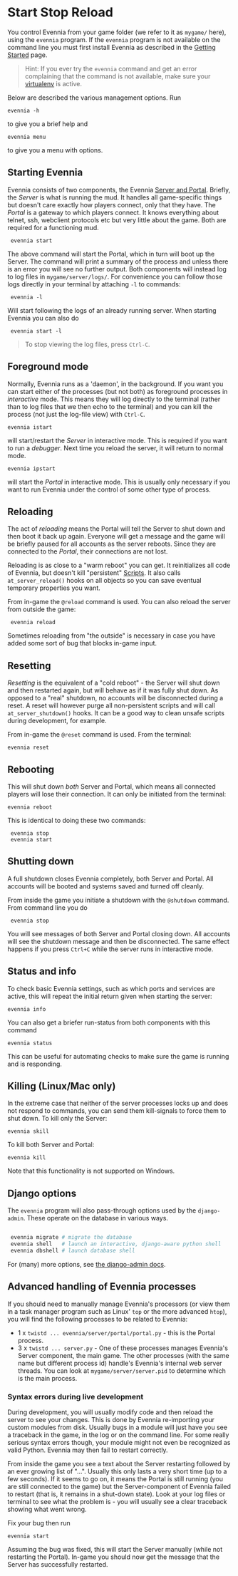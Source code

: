# Start Stop Reload


You control Evennia from your game folder (we refer to it as `mygame/` here), using the `evennia`
program. If the `evennia` program is not available on the command line you must first install
Evennia as described in the [Getting Started](Getting-Started) page.

> Hint: If you ever try the `evennia` command and get an error complaining that the command is not
available, make sure your [virtualenv](../Glossary#virtualenv) is active.

Below are described the various management options. Run

    evennia -h

to give you a brief help and

    evennia menu

to give you a menu with options.

## Starting Evennia

Evennia consists of two components, the Evennia [Server and Portal](../Component/Portal-And-Server).  Briefly,
the  *Server* is what is running the mud. It handles all game-specific things but doesn't care
exactly how players connect, only that they have. The *Portal* is a gateway to which players
connect. It knows everything about telnet, ssh, webclient protocols etc but very little about the
game. Both are required for a functioning mud.

     evennia start

The above command will start the Portal, which in turn will boot up the Server. The command will
print a summary of the process and unless there is an error you will see no further output. Both
components will instead log to log files in `mygame/server/logs/`. For convenience you can follow
those logs directly in your terminal by attaching `-l` to commands:

     evennia -l

Will start following the logs of an already running server. When starting Evennia you can also do

     evennia start -l

> To stop viewing the log files, press `Ctrl-C`.

## Foreground mode

Normally, Evennia runs as a 'daemon', in the background. If you want you can start either of the
processes (but not both) as foreground processes in *interactive* mode. This means they will log
directly to the terminal (rather than to log files that we then echo to the terminal) and you can
kill the process (not just the log-file view) with `Ctrl-C`.

    evennia istart

will start/restart the *Server* in interactive mode. This is required if you want to run a
*debugger*. Next time you reload the server, it will return to normal mode.

    evennia ipstart

will start the *Portal* in interactive mode. This is usually only necessary if you want to run
Evennia under the control of some other type of process.

## Reloading

The act of *reloading* means the Portal will tell the Server to shut down and then boot it back up
again. Everyone will get a message and the game will be briefly paused for all accounts as the
server
reboots. Since they are connected to the *Portal*, their connections are not lost.


Reloading is as close to a "warm reboot" you can get. It reinitializes all code of Evennia, but
doesn't kill "persistent" [Scripts](../Component/Scripts). It also calls `at_server_reload()` hooks on all
objects so you
can save eventual temporary properties you want.

From in-game the `@reload` command is used. You can also reload the server from outside the game:

     evennia reload

Sometimes reloading from "the outside" is necessary in case you have added some sort of bug that
blocks in-game input.

## Resetting

*Resetting* is the equivalent of a "cold reboot" - the Server will shut down and then restarted
again, but will behave as if it was fully shut down. As opposed to a "real" shutdown, no accounts
will be disconnected during a
reset. A reset will however purge all non-persistent scripts and will call `at_server_shutdown()`
hooks. It can be a good way to clean unsafe scripts during development, for example.

From in-game the `@reset` command is used. From the terminal:

    evennia reset


## Rebooting

This will shut down *both* Server and Portal, which means all connected players will lose their
connection. It can only be initiated from the terminal:

    evennia reboot

This is identical to doing these two commands:

     evennia stop
     evennia start


## Shutting down

A full shutdown closes Evennia completely, both Server and Portal. All accounts will be booted and
systems saved and turned off cleanly.

From inside the game you initiate a shutdown with the `@shutdown` command.  From command line you do

     evennia stop

You will see messages of both Server and Portal closing down. All accounts will see the shutdown
message and then be disconnected. The same effect happens if you press `Ctrl+C` while the server
runs in interactive mode.

## Status and info

To check basic Evennia settings, such as which ports and services are active, this will repeat the
initial return given when starting the server:

    evennia info

You can also get a briefer run-status from both components with this command

    evennia status

This can be useful for automating checks to make sure the game is running and is responding.


## Killing (Linux/Mac only)

In the extreme case that neither of the server processes locks up and does not respond to commands,
you can send them kill-signals to force them to shut down. To kill only the Server:

    evennia skill

To kill both Server and Portal:

    evennia kill

Note that this functionality is not supported on Windows.


## Django options

The `evennia` program will also pass-through options used by the `django-admin`. These operate on
the database in various ways.

```bash

 evennia migrate # migrate the database
 evennia shell   # launch an interactive, django-aware python shell
 evennia dbshell # launch database shell

```

For (many) more options, see [the django-admin
docs](https://docs.djangoproject.com/en/1.7/ref/django-admin/#usage).

## Advanced handling of Evennia processes

If you should need to manually manage Evennia's processors (or view them in a task manager program
such as Linux' `top` or the more advanced `htop`), you will find the following processes to be
related to Evennia:

* 1 x `twistd ... evennia/server/portal/portal.py` - this is the Portal process.
* 3 x `twistd ... server.py` - One of these processes manages Evennia's Server component, the main
  game. The other processes (with the same name but different process id) handle's Evennia's
  internal web server threads. You can look at `mygame/server/server.pid` to determine which is the
  main process.

### Syntax errors during live development

During development, you will usually modify code and then reload the server to see your changes.
This is done by Evennia re-importing your custom modules from disk. Usually bugs in a module will
just have you see a traceback in the game, in the log or on the command line.  For some really
serious syntax errors though, your module might not even be recognized as valid Python. Evennia may
then fail to restart correctly.

From inside the game you see a text about the Server restarting followed by an ever growing list of
"...". Usually this only lasts a very short time (up to a few seconds). If it seems to go on, it
means the Portal is still running (you are still connected to the game) but the Server-component of
Evennia failed to restart (that is, it remains in a shut-down state). Look at your log files or
terminal to see what the problem is - you will usually see a clear traceback showing what went
wrong.

Fix your bug then run

    evennia start

Assuming the bug was fixed, this will start the Server manually (while not restarting the Portal).
In-game you should now get the message that the Server has successfully restarted.